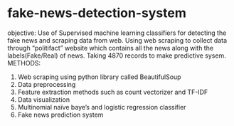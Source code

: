 # fake-news-detection-system
objective: Use of Supervised machine learning classifiers for detecting the fake news and scraping
data from web.
Using web scraping to collect data through “politifact” website which contains all the news
along with the labels(Fake/Real) of news. Taking 4870 records to make predictive sysem.
METHODS:
1) Web scraping using python library called BeautifulSoup
2) Data preprocessing
3) Feature extraction methods such as count vectorizer and TF-IDF
4) Data visualization
5) Multinomial naïve baye’s and logistic regression classifier
6) Fake news prediction system

